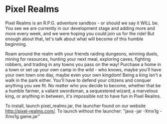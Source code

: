 Pixel Realms
============

Pixel Realms is an R.P.G. adventure sandbox - or should we say it WILL be. You see we are currently in our development 
stage and adding more and more every week, and we were hoping you could join us for the ride! But enough about that, 
let's talk about what will become of this humble beginning.

Roam around the realm with your friends raiding dungeons, winning duels, mining for resources, hunting your next meal, 
exploring caves, fighting robbers, and trading in any towns you pass on the way! Purchase a home in a town or set up 
your own camp in the wild - who knows, maybe you'll have your own town one day, maybe even your own kingdom! Being a 
king isn't a walk in the park either. You'll have to defend your citizens and conquer anything you see fit. No matter 
who you decide to become, whether that be a humble farmer, a valiant swordsman, a sequestered wizard, a marvelous king, 
or anything in between, it's impossible not to have fun in Pixel Realms.

To install, launch pixel_realms.jar, the launcher found on our website http://pixel-realms.com/. To launch without the
launcher:
"java -jar -Xmx1g -Xms1g game.jar"
